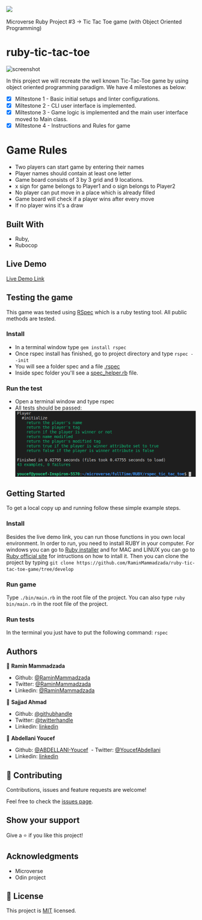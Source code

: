 ![](https://img.shields.io/badge/Microverse-blueviolet)

Microverse Ruby Project #3 -> Tic Tac Toe game (with Object Oriented Programming)

# ruby-tic-tac-toe

![screenshot](./images/output.png)

In this project we will recreate the well known Tic-Tac-Toe game by using object oriented programming paradigm. We have 4 milestones as below:

- [x] Miltestone 1 - Basic initial setups and linter configurations.
- [x] Miltestone 2 - CLI user interface is implemented.
- [x] Miltestone 3 - Game logic is implemented and the main user interface moved to Main class.
- [x] Miltestone 4 - Instructions and Rules for game

# Game Rules

- Two players can start game by entering their names
- Player names should contain at least one letter
- Game board consists of 3 by 3 grid and 9 locations.
- x sign for game belongs to Player1 and o sign belongs to Player2
- No player can put move in a place which is already filled
- Game board will check if a player wins after every move
- If no player wins it's a draw

## Built With

- Ruby,
- Rubocop

## Live Demo

[Live Demo Link](https://repl.it/@remki/ruby-tic-tac-toe-game-1#bin/main.a)

## Testing the game

This game was tested using [RSpec](https://rspec.info/) which is a ruby testing tool. All public methods are tested.
### Install

- In a terminal window type ```gem install rspec```
- Once rspec install has finished, go to project directory and type ```rspec --init```
- You will see a folder spec and a file [.rspec](.rspec)
- Inside spec folder you'll see a [spec_helper.rb](spec/spec_helper.rb) file.

### Run the test
- Open a terminal window and type rspec
- All tests should be passed:
![screenshot of tests](./images/tests_screenshot.png)


## Getting Started

To get a local copy up and running follow these simple example steps.

### Install
Besides the live demo link, you can run those functions in you own local environment. 
In order to run, you need to install RUBY in your computer. For windows you can go to [Ruby installer](https://rubyinstaller.org/) and for MAC and LINUX you can go to [Ruby official site](https://www.ruby-lang.org/en/downloads/) for intructions on how to intall it.
Then you can clone the project by typing ```git clone https://github.com/RaminMammadzada/ruby-tic-tac-toe-game/tree/develop```

### Run game
Type ```./bin/main.rb``` in the root file of the project. 
You can also type ```ruby bin/main.rb``` in the root file of the project.

### Run tests
In the terminal you just have to put the following command: 
```rspec```


## Authors

👤 **Ramin Mammadzada**

- Github: [@RaminMammadzada](https://github.com/RaminMammadzada)
- Twitter: [@RaminMammadzada](https://twitter.com/RaminMammadzada)
- Linkedin: [@RaminMammadzada](https://www.linkedin.com/in/raminmammadzada) 

👤 **Sajjad Ahmad**

- Github: [@githubhandle](https://github.com/SajjadAhmad14)
- Twitter: [@twitterhandle](https://twitter.com/Sajjad_Ahmad14)
- Linkedin: [linkedin](https://linkedin.com/sajjad-ahmad-86102117a/)

👤 **Abdellani Youcef**

- Github: [@ABDELLANI-Youcef](https://github.com/ABDELLANI-Youcef)
 - Twitter: [@YoucefAbdellani](https://twitter.com/YoucefAbdellani) 
- Linkedin: [linkedin](https://www.linkedin.com/in/youcef-abdellani-b79361124/)

## 🤝 Contributing

Contributions, issues and feature requests are welcome!

Feel free to check the [issues page](issues/).

## Show your support

Give a ⭐️ if you like this project!

## Acknowledgments

- Microverse
- Odin project

## 📝 License

This project is [MIT](lic.url) licensed.
